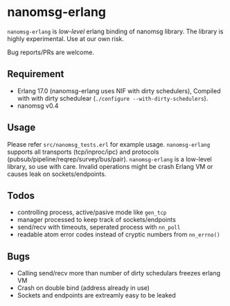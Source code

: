 nanomsg-erlang
==

`nanomsg-erlang` is *low-level* erlang binding of nanomsg library.
The library is highly experimental. Use at our own risk.

Bug reports/PRs are welcome.

Requirement
-----

 * Erlang 17.0 (nanomsg-erlang uses NIF with dirty schedulers), Compiled with
   with dirty schedulear (`./configure --with-dirty-schedulers`).
 * nanomsg v0.4

Usage
-----

Please refer `src/nanomsg_tests.erl` for example usage. `nanomsg-erlang`
supports all transports (tcp/inproc/ipc) and protocols (pubsub/pipeline/reqrep/survey/bus/pair).
`nanomsg-erlang` is a low-level library, so use with care. Invalid operations
might be crash Erlang VM or causes leak on sockets/endpoints.

Todos
----

 * controlling process, active/pasive mode like `gen_tcp`
 * manager processed to keep track of sockets/endpoints
 * send/recv with timeouts, seperated process with `nn_poll`
 * readable atom error codes instead of cryptic numbers from `nn_errno()`

Bugs
-----

 * Calling send/recv more than number of dirty schedulars freezes erlang VM
 * Crash on double bind (address already in use)
 * Sockets and endpoints are extreamly easy to be leaked
